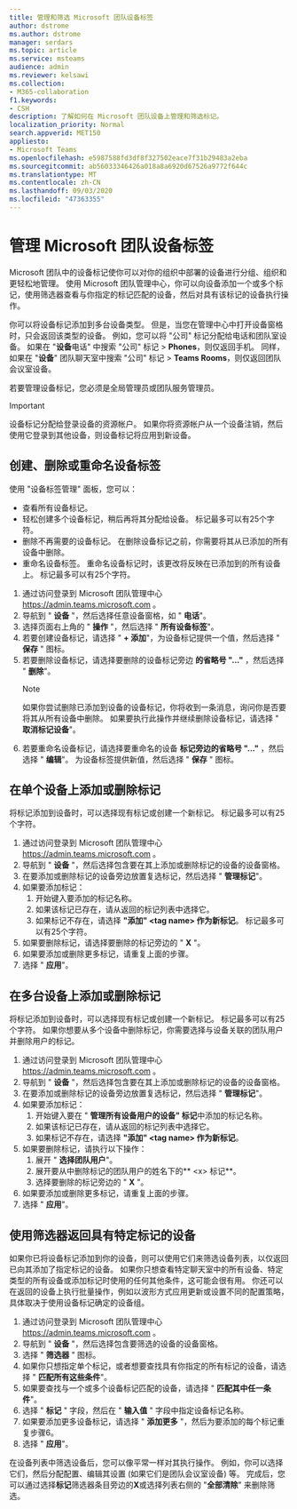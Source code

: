 ```yaml
---
title: 管理和筛选 Microsoft 团队设备标签
author: dstrome
ms.author: dstrome
manager: serdars
ms.topic: article
ms.service: msteams
audience: admin
ms.reviewer: kelsawi
ms.collection:
- M365-collaboration
f1.keywords:
- CSH
description: 了解如何在 Microsoft 团队设备上管理和筛选标记。
localization_priority: Normal
search.appverid: MET150
appliesto:
- Microsoft Teams
ms.openlocfilehash: e5987588fd3df8f327502eace7f31b29483a2eba
ms.sourcegitcommit: ab56033346426a018a8a6920d67526a9772f644c
ms.translationtype: MT
ms.contentlocale: zh-CN
ms.lasthandoff: 09/03/2020
ms.locfileid: "47363355"
---
```

# <a name="manage-microsoft-teams-device-tags"></a>管理 Microsoft 团队设备标签

Microsoft 团队中的设备标记使你可以对你的组织中部署的设备进行分组、组织和更轻松地管理。 使用 Microsoft 团队管理中心，你可以向设备添加一个或多个标记，使用筛选器查看与你指定的标记匹配的设备，然后对具有该标记的设备执行操作。

你可以将设备标记添加到多台设备类型。 但是，当您在管理中心中打开设备窗格时，只会返回该类型的设备。 例如，您可以将 "公司" 标记分配给电话和团队室设备。 如果在 "**设备**电话" 中搜索 "公司" 标记  >  **Phones**，则仅返回手机。 同样，如果在 "**设备**" 团队聊天室中搜索 "公司" 标记  >  **Teams Rooms**，则仅返回团队会议室设备。

若要管理设备标记，您必须是全局管理员或团队服务管理员。

> [!IMPORTANT]
> 设备标记分配给登录设备的资源帐户。 如果你将资源帐户从一个设备注销，然后使用它登录到其他设备，则设备标记将应用到新设备。

## <a name="create-remove-or-rename-device-tags"></a>创建、删除或重命名设备标签

使用 "设备标签管理" 面板，您可以：

- 查看所有设备标记。
- 轻松创建多个设备标记，稍后再将其分配给设备。 标记最多可以有25个字符。
- 删除不再需要的设备标记。 在删除设备标记之前，你需要将其从已添加的所有设备中删除。
- 重命名设备标签。 重命名设备标记时，该更改将反映在已添加到的所有设备上。 标记最多可以有25个字符。

1. 通过访问登录到 Microsoft 团队管理中心 https://admin.teams.microsoft.com 。
2. 导航到 " **设备** "，然后选择任意设备窗格，如 " **电话**"。
3. 选择页面右上角的 " **操作** "，然后选择 " **所有设备标签**"。
4. 若要创建设备标记，请选择 " **+ 添加**"，为设备标记提供一个值，然后选择 " **保存** " 图标。
5. 若要删除设备标记，请选择要删除的设备标记旁边 **的省略号 "..."** ，然后选择 " **删除**"。
    > [!NOTE]
    > 如果你尝试删除已添加到设备的设备标记，你将收到一条消息，询问你是否要将其从所有设备中删除。 如果要执行此操作并继续删除设备标记，请选择 " **取消标记设备**"。
6. 若要重命名设备标记，请选择要重命名的设备 **标记旁边的省略号 "..."** ，然后选择 " **编辑**"。 为设备标签提供新值，然后选择 " **保存** " 图标。

## <a name="add-or-remove-tags-on-a-single-device"></a>在单个设备上添加或删除标记

将标记添加到设备时，可以选择现有标记或创建一个新标记。 标记最多可以有25个字符。

1. 通过访问登录到 Microsoft 团队管理中心 https://admin.teams.microsoft.com 。
2. 导航到 " **设备** "，然后选择包含要在其上添加或删除标记的设备的设备窗格。
3. 在要添加或删除标记的设备旁边放置复选标记，然后选择 " **管理标记**"。
4. 如果要添加标记：
    1. 开始键入要添加的标记名称。
    2. 如果该标记已存在，请从返回的标记列表中选择它。
    3. 如果标记不存在，请选择 **"添加" \<tag name> 作为新标记**。 标记最多可以有25个字符。
5. 如果要删除标记，请选择要删除的标记旁边的 " **X** "。
6. 如果要添加或删除更多标记，请重复上面的步骤。
7. 选择 " **应用**"。

## <a name="add-or-remove-tags-on-multiple-devices"></a>在多台设备上添加或删除标记

将标记添加到设备时，可以选择现有标记或创建一个新标记。 标记最多可以有25个字符。 如果你想要从多个设备中删除标记，你需要选择与设备关联的团队用户并删除用户的标记。

1. 通过访问登录到 Microsoft 团队管理中心 https://admin.teams.microsoft.com 。
2. 导航到 " **设备** "，然后选择包含要在其上添加或删除标记的设备的设备窗格。
3. 在要添加或删除标记的设备旁边放置复选标记，然后选择 " **管理标记**"。
4. 如果要添加标记：
    1. 开始键入要在 " **管理所有设备用户的设备" 标记**中添加的标记名称。
    2. 如果该标记已存在，请从返回的标记列表中选择它。
    3. 如果标记不存在，请选择 **"添加" \<tag name> 作为新标记**。
5. 如果要删除标记，请执行以下操作：
    1. 展开 " **选择团队用户**"。
    2. 展开要从中删除标记的团队用户的姓名下的** \<x> 标记**。
    3. 选择要删除的标记旁边的 " **X** "。
6. 如果要添加或删除更多标记，请重复上面的步骤。
7. 选择 " **应用**"。

## <a name="use-filters-to-return-devices-with-a-specific-tag"></a>使用筛选器返回具有特定标记的设备

如果你已将设备标记添加到你的设备，则可以使用它们来筛选设备列表，以仅返回已向其添加了指定标记的设备。 如果你只想查看特定聊天室中的所有设备、特定类型的所有设备或添加标记时使用的任何其他条件，这可能会很有用。 你还可以在返回的设备上执行批量操作，例如以波形方式应用更新或设置不同的配置策略，具体取决于使用设备标记确定的设备组。

1. 通过访问登录到 Microsoft 团队管理中心 https://admin.teams.microsoft.com 。
2. 导航到 " **设备** "，然后选择包含要筛选的设备的设备窗格。
3. 选择 " **筛选器** " 图标。
4. 如果你只想指定单个标记，或者想要查找具有你指定的所有标记的设备，请选择 " **匹配所有这些条件**"。
5. 如果要查找与一个或多个设备标记匹配的设备，请选择 " **匹配其中任一条件**"。
6. 选择 " **标记** " 字段，然后在 " **输入值** " 字段中指定设备标记名称。
7. 如果要添加更多设备标记，请选择 " **添加更多** "，然后为要添加的每个标记重复步骤6。
8. 选择 " **应用**"。

在设备列表中筛选设备后，您可以像平常一样对其执行操作。 例如，你可以选择它们，然后分配配置、编辑其设置 (如果它们是团队会议室设备) 等。 完成后，您可以通过选择**标记**筛选器条目旁边的**X**或选择列表右侧的 "**全部清除**" 来删除筛选。
